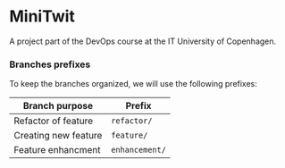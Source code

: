# MiniTwit
A project part of the DevOps course at the IT University of Copenhagen.

### Branches prefixes

To keep the branches organized, we will use the following prefixes:

| Branch purpose | Prefix |
|---|---|
| Refactor of feature | `refactor/` |
| Creating new feature | `feature/`|
| Feature enhancment | `enhancement/`|

